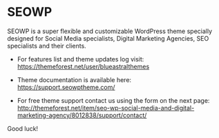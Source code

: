 SEOWP
===

SEOWP is a super flexible and customizable WordPress theme
specially designed for Social Media specialists,
Digital Marketing Agencies, SEO specialists and their clients.

* For features list and theme updates log visit:
  https://themeforest.net/user/blueastralthemes

* Theme documentation is available here:
  https://support.seowptheme.com/

* For free theme support contact us using the form on the next page:
  http://themeforest.net/item/seo-wp-social-media-and-digital-marketing-agency/8012838/support/contact/


Good luck!
